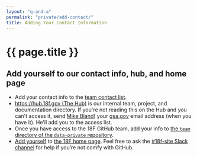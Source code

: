```yaml
---
layout: "q-and-a"
permalink: "private/add-contact/"
title: Adding Your Contact Information
---
```

# {{ page.title }}

## Add yourself to our contact info, hub, and home page

* Add your contact info to the [team contact list](https://docs.google.com/a/gsa.gov/spreadsheet/ccc?key=0Auy3CqI2T1nndGd3U3h3ZkVXQVhvVkhBcDhZWTRIblE&usp=drive_web#gid=3).
* [https://hub.18f.gov (The Hub)](https://hub.18f.gov) is our internal team, project, and documentation directory. If you're not reading this on the Hub and you can't access it, send [Mike Bland](mailto:michael.bland@gsa.gov)) your [gsa.gov](http://gsa.gov/) email address (when you have it). He'll add you to the access list.
* Once you have access to the 18F GitHub team, add your info to [the `team` directory of the `data-private` repository](https://github.com/18F/data-private/tree/master/team).
* [Add yourself](https://github.com/18f/18f.gsa.gov#adding-yourself-to-the-site) to [the 18F home page](https://18f.gsa.gov/). Feel free to ask the [#18f-site Slack channel](https://18f.slack.com/messages/18f-site/) for help if you’re not comfy with GitHub.


